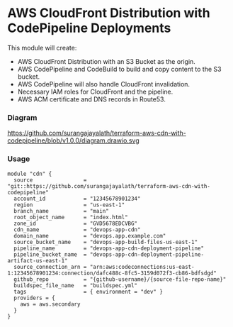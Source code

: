 # AWS CloudFront Distribution with CodePipeline Deployments
This module will create:
- AWS CloudFront Distribution with an S3 Bucket as the origin.
- AWS CodePipeline and CodeBuild to build and copy content to the S3 bucket.
- AWS CodePipeline will also handle CloudFront invalidation.
- Necessary IAM roles for CloudFront and the pipeline.
- AWS ACM certificate and DNS records in Route53.

### Diagram
https://github.com/surangajayalath/terraform-aws-cdn-with-codepipeline/blob/v1.0.0/diagram.drawio.svg

### Usage
```
module "cdn" {
  source                = "git::https://github.com/surangajayalath/terraform-aws-cdn-with-codepipeline"
  account_id            = "12345678901234"
  region                = "us-east-1"
  branch_name           = "main"
  root_object_name      = "index.html"
  zone_id               = "GVD5678EDCVBG"
  cdn_name              = "devops-app-cdn"
  domain_name           = "devops.app.example.com"
  source_bucket_name    = "devops-app-build-files-us-east-1"
  pipeline_name         = "devops-app-cdn-deployment-pipeline"
  pipeline_bucket_name  = "devops-app-cdn-deployment-pipeline-artifact-us-east-1"
  source_connection_arn = "arn:aws:codeconnections:us-east-1:12345678901234:connection/dafc488c-8fc5-3159d072f3-cb86-bdfsdgd"
  github_repo           = "{github-username}/{source-file-repo-name}"
  buildspec_file_name   = "buildspec.yml"
  tags                  = { environment = "dev" }
  providers = {
    aws = aws.secondary
  }
}
```